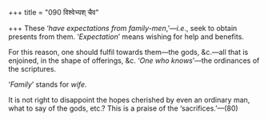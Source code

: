 +++
title = "090 विश्वेभ्यश् चैव"

+++
These ‘*have expectations from family-men*,’—*i.e*., seek to obtain
presents from them. ‘*Expectation*’ means wishing for help and benefits.

For this reason, one should fulfil towards them—the gods, &c.—all that
is enjoined, in the shape of offerings, &c. ‘*One who knows*’—the
ordinances of the scriptures.

‘*Family*’ stands for *wife*.

It is not right to disappoint the hopes cherished by even an ordinary
man, what to say of the gods, etc.? This is a praise of the
‘sacrifices.’—(80)


